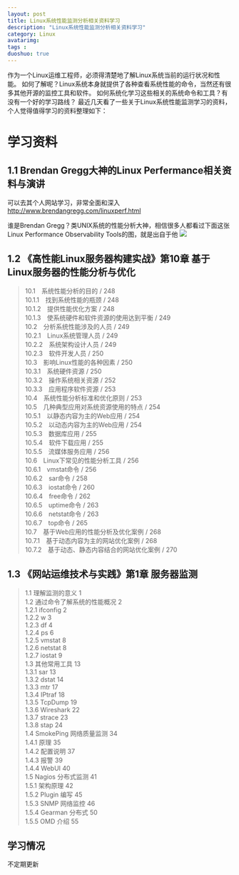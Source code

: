 ```yaml
---
layout: post
title: Linux系统性能监测分析相关资料学习
description: "Linux系统性能监测分析相关资料学习"
category: Linux
avatarimg: 
tags : 
duoshuo: true
---
```


作为一个Linux运维工程师，必须得清楚地了解Linux系统当前的运行状况和性能。
如何了解呢？Linux系统本身就提供了各种查看系统性能的命令，当然还有很多其他开源的监控工具和软件。
如何系统化学习这些相关的系统命令和工具？有没有一个好的学习路线？
最近几天看了一些关于Linux系统性能监测学习的资料，个人觉得值得学习的资料整理如下：

# 学习资料

## 1.1 Brendan Gregg大神的Linux Perfermance相关资料与演讲
可以去其个人网站学习，非常全面和深入
http://www.brendangregg.com/linuxperf.html

谁是Brendan Gregg？类UNIX系统的性能分析大神，相信很多人都看过下面这张Linux Performance Observability Tools的图，就是出自于他
![](http://www.brendangregg.com/Perf/linux_observability_tools.png)


## 1.2 《高性能Linux服务器构建实战》第10章 基于Linux服务器的性能分析与优化
> 10.1　系统性能分析的目的 / 248  
10.1.1　找到系统性能的瓶颈 / 248  
10.1.2　提供性能优化方案 / 248  
10.1.3　使系统硬件和软件资源的使用达到平衡 / 249  
10.2　分析系统性能涉及的人员 / 249  
10.2.1　Linux系统管理人员 / 249  
10.2.2　系统架构设计人员 / 249  
10.2.3　软件开发人员 / 250  
10.3　影响Linux性能的各种因素 / 250  
10.3.1　系统硬件资源 / 250  
10.3.2　操作系统相关资源 / 252  
10.3.3　应用程序软件资源 / 253   
10.4　系统性能分析标准和优化原则 / 253  
10.5　几种典型应用对系统资源使用的特点 / 254  
10.5.1　以静态内容为主的Web应用 / 254  
10.5.2　以动态内容为主的Web应用 / 254  
10.5.3　数据库应用 / 255  
10.5.4　软件下载应用 / 255   
10.5.5　流媒体服务应用 / 256   
10.6　Linux下常见的性能分析工具 / 256  
10.6.1　vmstat命令 / 256  
10.6.2　sar命令 / 258  
10.6.3　iostat命令 / 260  
10.6.4　free命令 / 262  
10.6.5　uptime命令 / 263  
10.6.6　netstat命令 / 263   
10.6.7　top命令 / 265  
10.7　基于Web应用的性能分析及优化案例 / 268  
10.7.1　基于动态内容为主的网站优化案例 / 268  
10.7.2　基于动态、静态内容结合的网站优化案例 / 270  

## 1.3 《网站运维技术与实践》第1章 服务器监测
> 1.1 理解监测的意义 1  
1.2 通过命令了解系统的性能概况 2  
1.2.1 ifconfig 2  
1.2.2 w 3  
1.2.3 df 4  
1.2.4 ps 6  
1.2.5 vmstat 8  
1.2.6 netstat 8  
1.2.7 iostat 9  
1.3 其他常用工具 13  
1.3.1 sar 13  
1.3.2 dstat 14  
1.3.3 mtr 17  
1.3.4 IPtraf 18  
1.3.5 TcpDump 19  
1.3.6 Wireshark 22  
1.3.7 strace 23  
1.3.8 stap 24  
1.4 SmokePing 网络质量监测 34  
1.4.1 原理 35  
1.4.2 配置说明 37  
1.4.3 报警 39  
1.4.4 WebUI 40  
1.5 Nagios 分布式监测 41  
1.5.1 架构原理 42  
1.5.2 Plugin 编写 45  
1.5.3 SNMP 网络监控 46   
1.5.4 Gearman 分布式 50  
1.5.5 OMD 介绍 55  


## 学习情况
不定期更新


